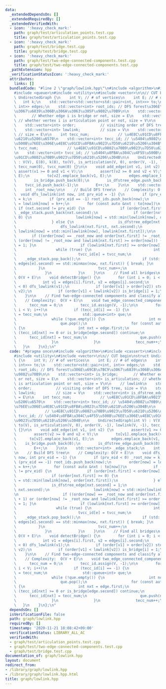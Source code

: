 ```yaml
---
data:
  _extendedDependsOn: []
  _extendedRequiredBy: []
  _extendedVerifiedWith:
  - icon: ':heavy_check_mark:'
    path: graph/test/articulation_points.test.cpp
    title: graph/test/articulation_points.test.cpp
  - icon: ':heavy_check_mark:'
    path: graph/test/bridge.test.cpp
    title: graph/test/bridge.test.cpp
  - icon: ':heavy_check_mark:'
    path: graph/test/two-edge-connected-components.test.cpp
    title: graph/test/two-edge-connected-components.test.cpp
  _pathExtension: hpp
  _verificationStatusIcon: ':heavy_check_mark:'
  attributes:
    links: []
  bundledCode: "#line 2 \"graph/lowlink.hpp\"\n#include <algorithm>\n#include <cassert>\n\
    #include <queue>\n#include <utility>\n#include <vector>\n\n// CUT begin\nstruct\
    \ UndirectedGraph {\n    int V; // # of vertices\n    int E; // # of edges\n \
    \   int k;\n    std::vector<std::vector<std::pair<int, int>>> to;\n    std::vector<std::pair<int,\
    \ int>> edges;\n    std::vector<int> root_ids; // DFS forest\u306E\u69CB\u7BC9\
    \u3067\u6839\u306B\u306A\u3063\u305F\u9802\u70B9\n\n    std::vector<int> is_bridge;\
    \       // Whether edge i is bridge or not, size = E\n    std::vector<int> is_articulation;\
    \ // whether vertex i is articulation point or not, size = V\n\n    // lowlink\n\
    \    std::vector<int> order;           // visiting order of DFS tree, size = V\n\
    \    std::vector<int> lowlink;         // size = V\n    std::vector<int> is_dfstree_edge;\
    \ // size = E\n\n    int tecc_num;             // \u4E8C\u91CD\u8FBA\u9023\u7D50\
    \u6210\u5206\u6570\n    std::vector<int> tecc_id; // \u5404\u9802\u70B9\u304C\u4F55\
    \u500B\u76EE\u306E\u4E8C\u91CD\u8FBA\u9023\u7D50\u6210\u5206\u304B\n\n    int\
    \ tvcc_num;             // \u4E8C\u91CD\u9802\u70B9\u9023\u7D50\u6210\u5206\u6570\
    \n    std::vector<int> tvcc_id; // \u5404\u8FBA\u304C\u4F55\u500B\u76EE\u306E\u4E8C\
    \u91CD\u9802\u70B9\u9023\u7D50\u6210\u5206\u304B\n\n    UndirectedGraph(int V)\
    \ : V(V), E(0), k(0), to(V), is_articulation(V, 0), order(V, -1), lowlink(V, -1),\
    \ tecc_num(0), tvcc_num(0) {}\n\n    void add_edge(int v1, int v2) {\n       \
    \ assert(v1 >= 0 and v1 < V);\n        assert(v2 >= 0 and v2 < V);\n        to[v1].emplace_back(v2,\
    \ E);\n        to[v2].emplace_back(v1, E);\n        edges.emplace_back(v1, v2);\n\
    \        is_bridge.push_back(0);\n        is_dfstree_edge.push_back(0);\n    \
    \    tvcc_id.push_back(-1);\n        E++;\n    }\n\n    std::vector<int> _edge_stack;\n\
    \    int _root_now;\n\n    // Build DFS tree\n    // Complexity: O(V + E)\n  \
    \  void dfs_lowlink(int now, int prv_eid = -1) {\n        if (prv_eid < 0) _root_now\
    \ = k;\n        if (prv_eid == -1) root_ids.push_back(now);\n        order[now]\
    \ = lowlink[now] = k++;\n        for (const auto &nxt : to[now])\n           \
    \ if (nxt.second != prv_eid) {\n                if (order[nxt.first] < order[now])\
    \ _edge_stack.push_back(nxt.second);\n                if (order[nxt.first] >=\
    \ 0) {\n                    lowlink[now] = std::min(lowlink[now], order[nxt.first]);\n\
    \                } else {\n                    is_dfstree_edge[nxt.second] = 1;\n\
    \                    dfs_lowlink(nxt.first, nxt.second);\n                   \
    \ lowlink[now] = std::min(lowlink[now], lowlink[nxt.first]);\n\n             \
    \       if ((order[now] == _root_now and order[nxt.first] != _root_now + 1) or\
    \ (order[now] != _root_now and lowlink[nxt.first] >= order[now])) { is_articulation[now]\
    \ = 1; }\n                    if (lowlink[nxt.first] >= order[now]) {\n      \
    \                  while (true) {\n                            int e = _edge_stack.back();\n\
    \                            tvcc_id[e] = tvcc_num;\n                        \
    \    _edge_stack.pop_back();\n                            if (std::minmax(edges[e].first,\
    \ edges[e].second) == std::minmax(now, nxt.first)) { break; }\n              \
    \          }\n                        tvcc_num++;\n                    }\n   \
    \             }\n            }\n    }\n\n    // Find all bridges\n    // Complexity:\
    \ O(V + E)\n    void detectBridge() {\n        for (int i = 0; i < E; i++) {\n\
    \            int v1 = edges[i].first, v2 = edges[i].second;\n            if (order[v1]\
    \ < 0) dfs_lowlink(v1);\n            if (order[v1] > order[v2]) std::swap(v1,\
    \ v2);\n            if (order[v1] < lowlink[v2]) is_bridge[i] = 1;\n        }\n\
    \    }\n\n    // Find two-edge-connected components and classify all vertices\n\
    \    // Complexity:  O(V + E)\n    void two_edge_connected_components() {\n  \
    \      tecc_num = 0;\n        tecc_id.assign(V, -1);\n\n        for (int i = 0;\
    \ i < V; i++)\n            if (tecc_id[i] == -1) {\n                tecc_id[i]\
    \ = tecc_num;\n                std::queue<int> que;\n                que.push(i);\n\
    \                while (!que.empty()) {\n                    int now = que.front();\n\
    \                    que.pop();\n                    for (const auto &edge : to[now])\
    \ {\n                        int nxt = edge.first;\n                        if\
    \ (tecc_id[nxt] >= 0 or is_bridge[edge.second]) continue;\n                  \
    \      tecc_id[nxt] = tecc_num;\n                        que.push(nxt);\n    \
    \                }\n                }\n                tecc_num++;\n         \
    \   }\n    }\n};\n"
  code: "#pragma once\n#include <algorithm>\n#include <cassert>\n#include <queue>\n\
    #include <utility>\n#include <vector>\n\n// CUT begin\nstruct UndirectedGraph\
    \ {\n    int V; // # of vertices\n    int E; // # of edges\n    int k;\n    std::vector<std::vector<std::pair<int,\
    \ int>>> to;\n    std::vector<std::pair<int, int>> edges;\n    std::vector<int>\
    \ root_ids; // DFS forest\u306E\u69CB\u7BC9\u3067\u6839\u306B\u306A\u3063\u305F\
    \u9802\u70B9\n\n    std::vector<int> is_bridge;       // Whether edge i is bridge\
    \ or not, size = E\n    std::vector<int> is_articulation; // whether vertex i\
    \ is articulation point or not, size = V\n\n    // lowlink\n    std::vector<int>\
    \ order;           // visiting order of DFS tree, size = V\n    std::vector<int>\
    \ lowlink;         // size = V\n    std::vector<int> is_dfstree_edge; // size\
    \ = E\n\n    int tecc_num;             // \u4E8C\u91CD\u8FBA\u9023\u7D50\u6210\
    \u5206\u6570\n    std::vector<int> tecc_id; // \u5404\u9802\u70B9\u304C\u4F55\u500B\
    \u76EE\u306E\u4E8C\u91CD\u8FBA\u9023\u7D50\u6210\u5206\u304B\n\n    int tvcc_num;\
    \             // \u4E8C\u91CD\u9802\u70B9\u9023\u7D50\u6210\u5206\u6570\n    std::vector<int>\
    \ tvcc_id; // \u5404\u8FBA\u304C\u4F55\u500B\u76EE\u306E\u4E8C\u91CD\u9802\u70B9\
    \u9023\u7D50\u6210\u5206\u304B\n\n    UndirectedGraph(int V) : V(V), E(0), k(0),\
    \ to(V), is_articulation(V, 0), order(V, -1), lowlink(V, -1), tecc_num(0), tvcc_num(0)\
    \ {}\n\n    void add_edge(int v1, int v2) {\n        assert(v1 >= 0 and v1 < V);\n\
    \        assert(v2 >= 0 and v2 < V);\n        to[v1].emplace_back(v2, E);\n  \
    \      to[v2].emplace_back(v1, E);\n        edges.emplace_back(v1, v2);\n    \
    \    is_bridge.push_back(0);\n        is_dfstree_edge.push_back(0);\n        tvcc_id.push_back(-1);\n\
    \        E++;\n    }\n\n    std::vector<int> _edge_stack;\n    int _root_now;\n\
    \n    // Build DFS tree\n    // Complexity: O(V + E)\n    void dfs_lowlink(int\
    \ now, int prv_eid = -1) {\n        if (prv_eid < 0) _root_now = k;\n        if\
    \ (prv_eid == -1) root_ids.push_back(now);\n        order[now] = lowlink[now]\
    \ = k++;\n        for (const auto &nxt : to[now])\n            if (nxt.second\
    \ != prv_eid) {\n                if (order[nxt.first] < order[now]) _edge_stack.push_back(nxt.second);\n\
    \                if (order[nxt.first] >= 0) {\n                    lowlink[now]\
    \ = std::min(lowlink[now], order[nxt.first]);\n                } else {\n    \
    \                is_dfstree_edge[nxt.second] = 1;\n                    dfs_lowlink(nxt.first,\
    \ nxt.second);\n                    lowlink[now] = std::min(lowlink[now], lowlink[nxt.first]);\n\
    \n                    if ((order[now] == _root_now and order[nxt.first] != _root_now\
    \ + 1) or (order[now] != _root_now and lowlink[nxt.first] >= order[now])) { is_articulation[now]\
    \ = 1; }\n                    if (lowlink[nxt.first] >= order[now]) {\n      \
    \                  while (true) {\n                            int e = _edge_stack.back();\n\
    \                            tvcc_id[e] = tvcc_num;\n                        \
    \    _edge_stack.pop_back();\n                            if (std::minmax(edges[e].first,\
    \ edges[e].second) == std::minmax(now, nxt.first)) { break; }\n              \
    \          }\n                        tvcc_num++;\n                    }\n   \
    \             }\n            }\n    }\n\n    // Find all bridges\n    // Complexity:\
    \ O(V + E)\n    void detectBridge() {\n        for (int i = 0; i < E; i++) {\n\
    \            int v1 = edges[i].first, v2 = edges[i].second;\n            if (order[v1]\
    \ < 0) dfs_lowlink(v1);\n            if (order[v1] > order[v2]) std::swap(v1,\
    \ v2);\n            if (order[v1] < lowlink[v2]) is_bridge[i] = 1;\n        }\n\
    \    }\n\n    // Find two-edge-connected components and classify all vertices\n\
    \    // Complexity:  O(V + E)\n    void two_edge_connected_components() {\n  \
    \      tecc_num = 0;\n        tecc_id.assign(V, -1);\n\n        for (int i = 0;\
    \ i < V; i++)\n            if (tecc_id[i] == -1) {\n                tecc_id[i]\
    \ = tecc_num;\n                std::queue<int> que;\n                que.push(i);\n\
    \                while (!que.empty()) {\n                    int now = que.front();\n\
    \                    que.pop();\n                    for (const auto &edge : to[now])\
    \ {\n                        int nxt = edge.first;\n                        if\
    \ (tecc_id[nxt] >= 0 or is_bridge[edge.second]) continue;\n                  \
    \      tecc_id[nxt] = tecc_num;\n                        que.push(nxt);\n    \
    \                }\n                }\n                tecc_num++;\n         \
    \   }\n    }\n};\n"
  dependsOn: []
  isVerificationFile: false
  path: graph/lowlink.hpp
  requiredBy: []
  timestamp: '2020-11-21 18:08:42+09:00'
  verificationStatus: LIBRARY_ALL_AC
  verifiedWith:
  - graph/test/articulation_points.test.cpp
  - graph/test/two-edge-connected-components.test.cpp
  - graph/test/bridge.test.cpp
documentation_of: graph/lowlink.hpp
layout: document
redirect_from:
- /library/graph/lowlink.hpp
- /library/graph/lowlink.hpp.html
title: graph/lowlink.hpp
---
```

